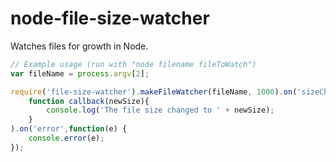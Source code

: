 node-file-size-watcher
===============

Watches files for growth in Node.

``` js
// Example usage (run with "node filename fileToWatch")
var fileName = process.argv[2];

require('file-size-watcher').makeFileWatcher(fileName, 1000).on('sizeChange',
	function callback(newSize){
		console.log('The file size changed to ' + newSize);
	}
).on('error',function(e) {
	console.error(e);
});
```
